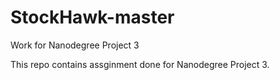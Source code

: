 # StockHawk-master
Work for Nanodegree Project 3

This repo contains assginment done for Nanodegree Project 3.
